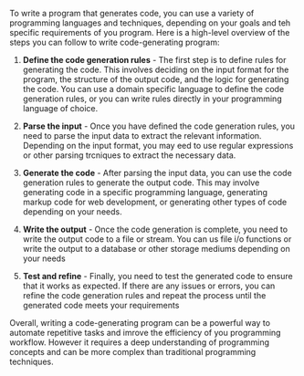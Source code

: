 To write a program that generates code, you can use a variety of programming languages and techniques, depending on your goals and teh specific requirements of you program. Here is a high-level overview of the steps you can follow to write code-generating program:

1. **Define the code generation rules** - The first step is to define rules for generating the code. This involves deciding on the input format for the program, the structure of the output code, and the logic for generating the code. You can use a domain specific language to define the code generation rules, or you can write rules directly in your programming language of choice.

2. **Parse the input** - Once you have defined the code generation rules, you need to parse the input data to extract the relevant information. Depending on the input format, you may eed to use regular expressions or other parsing trcniques to extract the necessary data.

3. **Generate the code** - After parsing the input data, you can use the code generation rules to generate the output code. This may involve generating code in a specific programming language, generating markup code for web development, or generating other types of code depending on your needs.

4. **Write the output** - Once the code generation is complete, you need to write the output code to a file or stream. You can us file i/o functions or write the output to a database or other storage mediums depending on your needs

5. **Test and refine** - Finally, you need to test the generated code to ensure that it works as expected. If there are any issues or errors, you can refine the code generation rules and repeat the process until the generated code meets your requirements 

Overall, writing a code-generating program can be a powerful way to automate repetitive tasks and imrove the efficiency of you programming workflow. However it requires a deep understanding of programming concepts and can be more complex than traditional programming techniques.